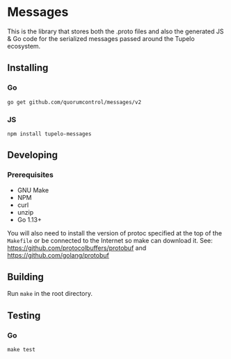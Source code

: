 # Messages

This is the library that stores both the .proto files and also the generated
JS & Go code for the serialized messages passed around the Tupelo ecosystem.

## Installing

### Go

`go get github.com/quorumcontrol/messages/v2`

### JS

`npm install tupelo-messages`

## Developing

### Prerequisites

- GNU Make
- NPM
- curl
- unzip
- Go 1.13+

You will also need to install the version of protoc specified at the top of the
`Makefile` or be connected to the Internet so make can download it. See:
https://github.com/protocolbuffers/protobuf and
https://github.com/golang/protobuf

## Building

Run `make` in the root directory.

## Testing

### Go

```
make test
```
